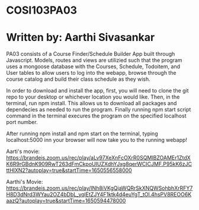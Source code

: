 # COSI103PA03
# Written by: Aarthi Sivasankar
PA03 consists of a Course Finder/Schedule Builder App built through Javascript. Models, routes and views are utilizied such that the program uses a mongoose database with the Courses, Schedule, Todoitem, and User tables to allow users to log into the webapp, browse through the course catalog and build their class schedule as they wish.

In order to download and install the app, first, you will need to clone the git repo to your desktop or whichever location you would like. Then, in the terminal, run npm install. This allows us to download all packages and dependecies as needed to run the program. Finally running npm start script command in the terminal execures the program on the specified localhost port number.

After running npm install and npm start on the terminal, typing localhost:5000 inn your browser will now take you to the running webapp!

Aarti's movie: https://brandeis.zoom.us/rec/play/aLv97XeXnFcOXrR0SQMIBZOAMEr1ZtdXK6R9rGBdnK909RwT263dFmCkpoUIUZXdhYJxg8qerWCICJMF.P95kK6zJCttHlXN2?autoplay=true&startTime=1650556558000

Aarthi's Movie: https://brandeis.zoom.us/rec/play/INh8iVKgQjaWQRrSkXNQWSohbhXrRFY7H8D3dNrd3WYau2OZ4bDbL_yqlEtZJY4F1ktk4d4euYgT_tOl.4hsPV8REOO6KaazQ?autoplay=true&startTime=1650594478000